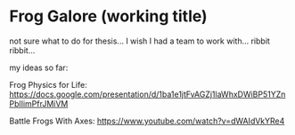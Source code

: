 # Frog Galore (working title)

not sure what to do for thesis... I wish I had a team to work with... ribbit ribbit...

my ideas so far:

Frog Physics for Life: https://docs.google.com/presentation/d/1ba1e1jtFvAGZj1laWhxDWiBP51YZnPblIimPfrJMiVM

Battle Frogs With Axes: https://www.youtube.com/watch?v=dWAIdVkYRe4
